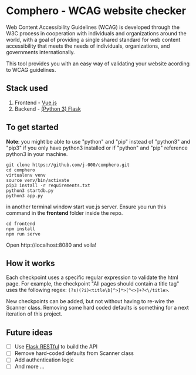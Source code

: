 # Comphero  - WCAG website checker

Web Content Accessibility Guidelines (WCAG) is developed through the W3C process in cooperation with individuals and organizations around the world, with a goal of providing a single shared standard for web content accessibility that meets the needs of individuals, organizations, and governments internationally.

This tool provides you with an easy way of validating your website acording to WCAG guidelines. 

## Stack used
1) Frontend - [Vue.js](https://vuejs.org/)
2) Backend - [(Python 3) Flask](https://palletsprojects.com/p/flask/) 

## To get started
**Note**: you might be able to use "python" and "pip" instead of "python3" and "pip3" if you only have python3 installed or if "python" and "pip" reference python3 in your machine.
```
git clone https://github.com/j-000/comphero.git
cd comphero
virtualenv venv
source venv/bin/activate
pip3 install -r requirements.txt
python3 startdb.py
python3 app.py
```

in another terminal window start vue.js server. Ensure you run this command in the **frontend** folder inside the repo.
```
cd frontend
npm install
npm run serve
```

Open http://localhost:8080 and voila!

## How it works

Each checkpoint uses a specific regular expression to validate the html page. For example, the checkpoint "All pages should contain a title tag" uses the following regex: `(?s)(?i)<title\b[^>]*>[^<>]+?<\/title>`.

New checkpoints can be added, but not without having to re-wire the Scanner class. Removing some hard coded defaults is something for a next iteration of this project.

## Future ideas

- [ ] Use [Flask RESTful](https://flask-restful.readthedocs.io/en) to build the API
- [ ] Remove hard-coded defaults from Scanner class
- [ ] Add authentication logic
- [ ] And more ...
